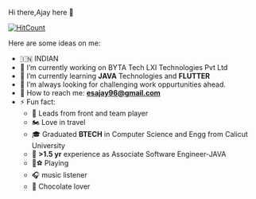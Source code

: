 
Hi there,Ajay here 👋


[![HitCount](http://hits.dwyl.com/AJAY-ES/AJAY-ES.svg)](http://hits.dwyl.com/AJAY-ES/AJAY-ES)
<!--
**AJAY-ES/AJAY-ES** is a ✨ _special_ ✨ repository because its `README.md` (this file) appears on your GitHub profile.
-->
Here are some ideas on me:

- 🇮🇳 INDIAN
- 🔭 I’m currently working on BYTA Tech LXI Technologies Pvt Ltd
- 🌱 I’m currently learning **JAVA** Technologies and **FLUTTER**
- 🦁 I’m always looking for challenging work oppurtunities ahead.
- 💌 How to reach me: **esajay96@gmail.com** 
- ⚡  Fun fact:  
     - 🧢  Leads from front and team player
     - 🏍  Love in travel
     - 🎓  Graduated  **BTECH** in Computer Science and Engg from Calicut University
     - 💼  **>1.5 yr** experience as Associate Software Engineer-JAVA
     - 🏏⚽ Playing
     - 🎧  music listener 
     - 🍫  Chocolate lover
    


